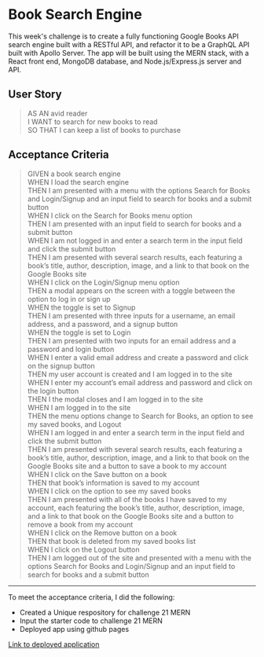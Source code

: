 # Book Search Engine
This week's challenge is to create a fully functioning Google Books API search engine built with a RESTful API, and refactor it to be a GraphQL API built with Apollo Server. The app will be built using the MERN stack, with a React front end, MongoDB database, and Node.js/Express.js server and API.



## User Story
> AS AN avid reader\
> I WANT to search for new books to read\
> SO THAT I can keep a list of books to purchase


## Acceptance Criteria
> GIVEN a book search engine\
> WHEN I load the search engine\
> THEN I am presented with a menu with the options Search for Books and Login/Signup and an input field to search for books and a submit button\
> WHEN I click on the Search for Books menu option\
> THEN I am presented with an input field to search for books and a submit button\
> WHEN I am not logged in and enter a search term in the input field and click the submit button\
THEN I am presented with several search results, each featuring a book’s title, author, description, image, and a link to that book on the Google Books site\
> WHEN I click on the Login/Signup menu option\
> THEN a modal appears on the screen with a toggle between the option to log in or sign up\
> WHEN the toggle is set to Signup\
> THEN I am presented with three inputs for a username, an email address, and a password, and a signup button\
> WHEN the toggle is set to Login\
> THEN I am presented with two inputs for an email address and a password and login button\
> WHEN I enter a valid email address and create a password and click on the signup button\
> THEN my user account is created and I am logged in to the site\
> WHEN I enter my account’s email address and password and click on the login button\
> THEN I the modal closes and I am logged in to the site\
> WHEN I am logged in to the site\
> THEN the menu options change to Search for Books, an option to see my saved books, and Logout\
> WHEN I am logged in and enter a search term in the input field and click the submit button\
> THEN I am presented with several search results, each featuring a book’s title, author, description, image, and a link to that book on the Google Books site and a button to save a book to my account\
> WHEN I click on the Save button on a book\
> THEN that book’s information is saved to my account\
> WHEN I click on the option to see my saved books\
> THEN I am presented with all of the books I have saved to my account, each featuring the book’s title, author, description, image, and a link to that book on the Google Books site and a button to remove a book from my account\
> WHEN I click on the Remove button on a book\
> THEN that book is deleted from my saved books list\
> WHEN I click on the Logout button\
> THEN I am logged out of the site and presented with a menu with the options Search for Books and Login/Signup and an input field to search for books and a submit button

---

To meet the acceptance criteria, I did the following:
-  Created a Unique respository for challenge 21 MERN
-  Input the starter code to challenge 21 MERN
-  Deployed app using github pages

[Link to deployed application](https://izzie2021.github.io/Book-Search-Engine/)
